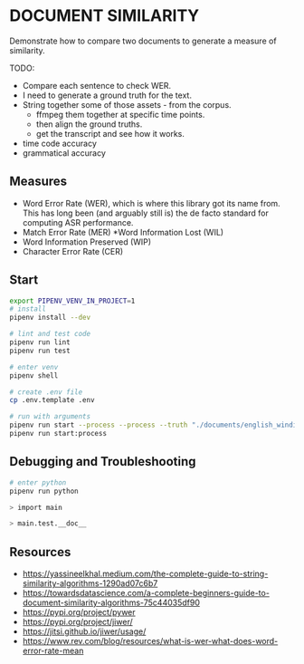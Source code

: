 # DOCUMENT SIMILARITY

Demonstrate how to compare two documents to generate a measure of similarity.  

TODO:

* Compare each sentence to check WER.  
* I need to generate a ground truth for the text.  
* String together some of those assets - from the corpus.
  * ffmpeg them together at specific time points.  
  * then align the ground truths.  
  * get the transcript and see how it works.  
* time code accuracy
* grammatical accuracy

## Measures

* Word Error Rate (WER), which is where this library got its name from. This has long been (and arguably still is) the de facto standard for computing ASR performance.
* Match Error Rate (MER)
*Word Information Lost (WIL)
* Word Information Preserved (WIP)
* Character Error Rate (CER)

## Start

```sh
export PIPENV_VENV_IN_PROJECT=1
# install
pipenv install --dev

# lint and test code
pipenv run lint
pipenv run test

# enter venv
pipenv shell

# create .env file
cp .env.template .env

# run with arguments
pipenv run start --process --process --truth "./documents/english_windinthewillows_grahame_rll_64kb.mp3.json" --test "./documents/english_windinthewillows_grahame_rll_8khz_16kb_9.2.0.m4a.json"
pipenv run start:process 
```

## Debugging and Troubleshooting

```sh
# enter python
pipenv run python

> import main

> main.test.__doc__
```


## Resources

* https://yassineelkhal.medium.com/the-complete-guide-to-string-similarity-algorithms-1290ad07c6b7
* https://towardsdatascience.com/a-complete-beginners-guide-to-document-similarity-algorithms-75c44035df90
* https://pypi.org/project/pywer
* https://pypi.org/project/jiwer/
* https://jitsi.github.io/jiwer/usage/
* https://www.rev.com/blog/resources/what-is-wer-what-does-word-error-rate-mean
